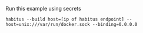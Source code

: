 Run this example using secrets

`habitus --build host=[ip of habitus endpoint] --host=unix:///var/run/docker.sock --binding=0.0.0.0`